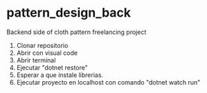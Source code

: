 # pattern_design_back
Backend side of cloth pattern freelancing project

1. Clonar repositorio
2. Abrir con visual code
3. Abrir terminal
4. Ejecutar "dotnet restore"
5. Esperar a que instale librerias.
6. Ejecutar proyecto en localhost con comando "dotnet watch run"
